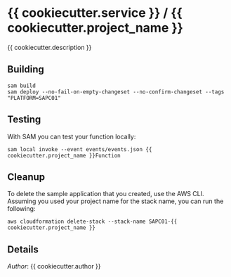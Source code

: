 # {{ cookiecutter.service }} / {{ cookiecutter.project_name }}

{{ cookiecutter.description }}

## Building

```shell
sam build 
sam deploy --no-fail-on-empty-changeset --no-confirm-changeset --tags "PLATFORM=SAPC01" 
``` 

## Testing

With SAM you can test your function locally:

```shell
sam local invoke --event events/events.json {{ cookiecutter.project_name }}Function
```

## Cleanup

To delete the sample application that you created, use the AWS CLI. Assuming you used your project name for the stack name, you can run the following:

```shell
aws cloudformation delete-stack --stack-name SAPC01-{{ cookiecutter.project_name }}
```

## Details

*Author*: {{ cookiecutter.author }}
